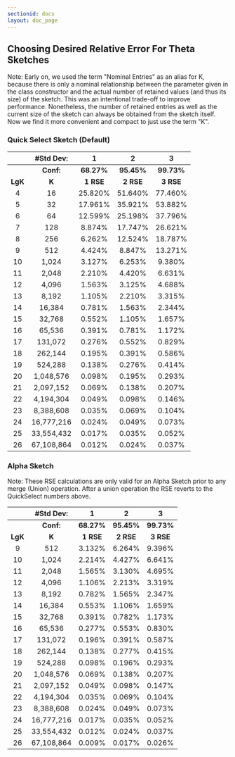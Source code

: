 ```yaml
---
sectionid: docs
layout: doc_page
---
```



## Choosing Desired Relative Error For Theta Sketches
Note: Early on, we used the term "Nominal Entries" as an alias for K, because there is only a nominal relationship between the parameter given in the class constructor and the actual number of retained values (and thus its size) of the sketch.  This was an intentional trade-off to improve performance.  Nonetheless, the number of retained entries as well as the current size of the sketch can always be obtained from the sketch itself.  Now we find it more convenient and compact to just use the term "K". 

### Quick Select Sketch (Default)



&nbsp;    |#Std Dev:   |1      |2      |3      |
:--------:|:----------:|:-----:|:-----:|:-----:|
          |<b>Conf:</b>|<b>68.27%</b>|<b>95.45%</b>|<b>99.73%</b>|
<b>LgK</b>|<b>K</b>    |<b>1 RSE</b>|<b>2 RSE</b>|<b>3 RSE</b>|
4         |16          |25.820%|51.640%|77.460%|
5         |32          |17.961%|35.921%|53.882%|
6         |64          |12.599%|25.198%|37.796%|
7         |128         | 8.874%|17.747%|26.621%|
8         |256         | 6.262%|12.524%|18.787%|
9         |512         | 4.424%| 8.847%|13.271%|
10        |1,024       | 3.127%| 6.253%| 9.380%|
11        |2,048       | 2.210%| 4.420%| 6.631%|
12        |4,096       | 1.563%| 3.125%| 4.688%|
13        |8,192       | 1.105%| 2.210%| 3.315%|
14        |16,384      | 0.781%| 1.563%| 2.344%|
15        |32,768      | 0.552%| 1.105%| 1.657%|
16        |65,536      | 0.391%| 0.781%| 1.172%|
17        |131,072     | 0.276%| 0.552%| 0.829%|
18        |262,144     | 0.195%| 0.391%| 0.586%|
19        |524,288     | 0.138%| 0.276%| 0.414%|
20        |1,048,576   | 0.098%| 0.195%| 0.293%|
21        |2,097,152   | 0.069%| 0.138%| 0.207%|
22        |4,194,304   | 0.049%| 0.098%| 0.146%|
23        |8,388,608   | 0.035%| 0.069%| 0.104%|
24        |16,777,216  | 0.024%| 0.049%| 0.073%|
25        |33,554,432  | 0.017%| 0.035%| 0.052%|
26        |67,108,864  | 0.012%| 0.024%| 0.037%|

### Alpha Sketch
Note: These RSE calculations are only valid for an Alpha Sketch prior to any merge (Union) operation.  After a union operation the RSE reverts to the QuickSelect numbers above.

&nbsp;    |#Std Dev:    |1      |2      |3      |
:--------:|:----------:|:-----:|:-----:|:-----:|
          |<b>Conf:</b>|<b>68.27%</b>|<b>95.45%</b>|<b>99.73%</b>|
<b>LgK</b>|<b>K</b>    |<b>1 RSE</b>|<b>2 RSE</b>|<b>3 RSE</b>|
9         |512         | 3.132%| 6.264%| 9.396%|
10        |1,024       | 2.214%| 4.427%| 6.641%|
11        |2,048       | 1.565%| 3.130%| 4.695%|
12        |4,096       | 1.106%| 2.213%| 3.319%|
13        |8,192       | 0.782%| 1.565%| 2.347%|
14        |16,384      | 0.553%| 1.106%| 1.659%|
15        |32,768      | 0.391%| 0.782%| 1.173%|
16        |65,536      | 0.277%| 0.553%| 0.830%|
17        |131,072     | 0.196%| 0.391%| 0.587%|
18        |262,144     | 0.138%| 0.277%| 0.415%|
19        |524,288     | 0.098%| 0.196%| 0.293%|
20        |1,048,576   | 0.069%| 0.138%| 0.207%|
21        |2,097,152   | 0.049%| 0.098%| 0.147%|
22        |4,194,304   | 0.035%| 0.069%| 0.104%|
23        |8,388,608   | 0.024%| 0.049%| 0.073%|
24        |16,777,216  | 0.017%| 0.035%| 0.052%|
25        |33,554,432  | 0.012%| 0.024%| 0.037%|
26        |67,108,864  | 0.009%| 0.017%| 0.026%|
